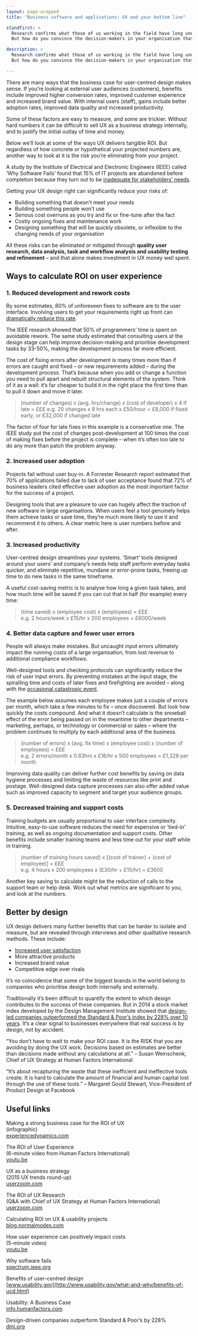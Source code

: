 ```yaml
---
layout: page-wrapped
title: "Business software and applications: UX and your bottom line"

standfirst: >
  Research confirms what those of us working in the field have long understood: good UX is good for business.
  But how do you convince the decision-makers in your organisation that user experience is worth the investment?

description: >
  Research confirms what those of us working in the field have long understood: good UX is good for business.
  But how do you convince the decision-makers in your organisation that user experience is worth the investment?

---
```


There are many ways that the business case for user-centred design makes sense. If you’re looking at external user audiences (customers), benefits include improved higher conversion rates, improved customer experience and increased brand value. With internal users (staff), gains include better adoption rates, improved data quality and increased productivity.

Some of these factors are easy to measure, and some are trickier. Without hard numbers it can be difficult to sell UX as a business strategy internally, and to justify the initial outlay of time and money.

Below we’ll look at some of the ways UX delivers tangible ROI. But regardless of how concrete or hypothetical your projected numbers are, another way to look at it is the risk you’re eliminating from your project.

A study by the Institute of Electrical and Electronic Engineers (IEEE) called ‘Why Software Fails’ found that 15% of IT projects are abandoned before completion because they turn out to be [inadequate for stakeholders’ needs](http://spectrum.ieee.org/computing/software/why-software-fails).

Getting your UX design right can significantly reduce your risks of:

- Building something that doesn’t meet your needs
- Building something people won’t use
- Serious cost overruns as you try and fix or fine-tune after the fact
- Costly ongoing fixes and maintenance work
- Designing something that will be quickly obsolete, or inflexible to the changing needs of your organisation

All these risks can be eliminated or mitigated through **quality user research, data analysis, task and workflow analysis and usability testing and refinement** – and that alone makes investment in UX money well spent.


## Ways to calculate ROI on user experience

### 1. Reduced development and rework costs

By some estimates, 80% of unforeseen fixes to software are to the user interface. Involving users to get your requirements right up front can [dramatically reduce this rate](https://www.experiencedynamics.com/blog/2014/07/making-strong-business-case-roi-ux-infographic).

The IEEE research showed that 50% of programmers’ time is spent on avoidable rework. The same study estimated that consulting users at the design stage can help improve decision-making and prioritise development tasks by 33-50%, making the development process far more efficient.

The cost of fixing errors after development is many times more than if errors are caught and fixed – or new requirements added – during the development process. That’s because when you add or change a function you need to pull apart and rebuilt structural elements of the system. Think of it as a wall: it’s far cheaper to build it in the right place the first time than to pull it down and move it later.


> (number of changes) x (avg. hrs/change) x (cost of developer) x 4 if late = £££
> e.g. 20 changes x 8 hrs each x £50/hour = £8,000 if fixed early, or £32,000 if changed late

The factor of four for late fixes in this example is a conservative one. The IEEE study put the cost of changes post-development at 100 times the cost of making fixes before the project is complete – when it’s often too late to do any more than patch the problem anyway.


### 2. Increased user adoption

Projects fail without user buy-in. A Forrester Research report estimated that 70% of applications failed due to lack of user acceptance found that 72% of business leaders cited effective user adoption as the most important factor for the success of a project.

Designing tools that are a pleasure to use can hugely affect the traction of new software in large organisations. When users feel a tool genuinely helps them achieve tasks or save time, they’re much more likely to use it and recommend it to others. A clear metric here is user numbers before and after.


### 3. Increased productivity

User-centred design streamlines your systems. ‘Smart’ tools designed around your users’ and company’s needs help staff perform everyday tasks quicker, and eliminate repetitive, mundane or error-prone tasks, freeing up time to do new tasks in the same timeframe.

A useful cost-saving metric is to analyse how long a given task takes, and how much time will be saved if you can cut that in half (for example) every time:

> (time saved) x (employee cost) x (employees) = £££ <br>
> e.g. 2 hours/week x £15/hr x 200 employees = £6000/week


### 4. Better data capture and fewer user errors

People will always make mistakes. But uncaught input errors ultimately impact the running costs of a large organisation, from lost revenue to additional compliance workflows.

Well-designed tools and checking protocols can significantly reduce the risk of user input errors. By preventing mistakes at the input stage, the spiralling time and costs of later fixes and firefighting are avoided – along with the [occasional catastropic event](https://en.wikipedia.org/wiki/Mars_Climate_Orbiter#Cause_of_failure).

The example below assumes each employee makes just a couple of errors per month, which take a few minutes to fix – once discovered. But look how quickly the costs compound. And what it doesn’t calculate is the snowball effect of the error being passed on in the meantime to other departments – marketing, perhaps, or technology or commercial or sales – where the problem continues to multiply by each additional area of the business.

> (number of errors) x (avg. fix time) x (employee cost) x (number of employees) = £££ <br>
> e.g. 2 errors/month x 0.83hrs x £16/hr x 500 employees = £1,328 per month

Improving data quality can deliver further cost benefits by saving on data hygiene processes and limiting the waste of resources like print and postage. Well-designed data capture processes can also offer added value such as improved capacity to segment and target your audience groups.


### 5. Decreased training and support costs

Training budgets are usually proportional to user interface complexity. Intuitive, easy-to-use software reduces the need for expensive or ‘tied-in’ training, as well as ongoing documentation and support costs. Other benefits include smaller training teams and less time out for your staff while in training.

> (number of training hours saved) x [(cost of trainer) + (cost of employee)] = £££ <br>
> e.g. 4 hours x 200 employees x (£30/hr + £15/hr) = £3600

Another key saving to calculate might be the reduction of calls to the support team or help desk. Work out what metrics are significant to you, and look at the numbers.

## Better by design

UX design delivers many further benefits that can be harder to isolate and measure, but are revealed through interviews and other qualitative research methods. These include:

- [Increased user satisfaction](../making-your-employees-lives-better/)
- More attractive products
- Increased brand value
- Competitive edge over rivals

It’s no coincidence that some of the biggest brands in the world belong to companies who prioritise design both internally and externally.

Traditionally it’s been difficult to quantify the extent to which design contributes to the success of these companies. But in 2014 a stock market index developed by the Design Management Institute showed that [design-led companies outperformed the Standard & Poor’s index by 228% over 10 years](http://www.dmi.org/blogpost/1093220/182956/Design-Driven-Companies-Outperform-S-P-by-228-Over-Ten-Years--The-DMI-Design-Value-Index). It’s a clear signal to businesses everywhere that real success is by design, not by accident.

“You don’t have to wait to make your ROI case. It is the RISK that you are avoiding by doing the UX work. Decisions based on estimates are better than decisions made without any calculations at all.”
– Susan Weinschenk, Chief of UX Strategy at Human Factors International

“It’s about recapturing the waste that these inefficient and ineffective tools create. It is hard to calculate the amount of financial and human capital lost through the use of these tools.”
– Margaret Gould Stewart, Vice-President of Product Design at Facebook

## Useful links

Making a strong business case for the ROI of UX  
(infographic)  
[experiencedynamics.com](https://www.experiencedynamics.com/blog/2014/07/making-strong-business-case-roi-ux-infographic)

The ROI of User Experience  
(6-minute video from Human Factors International)  
[youtu.be](https://youtu.be/O94kYyzqvTc)

UX as a business strategy  
(2015 UX trends round-up)  
[userzoom.com](http://www.userzoom.com/roi-of-ux/2015-ux-trends-round-up-part-three-ux-as-a-business-strategy/)

The ROI of UX Research  
(Q&A with Chief of UX Strategy at Human Factors International)  
[userzoom.com](http://www.userzoom.com/roi-of-ux/the-roi-of-ux-research-questions-and-answers/)

Calculating ROI on UX & usability projects  
[blog.normalmodes.com](http://blog.normalmodes.com/blog/2012/02/27/calculating-roi-on-ux-usability-projects)

How user experience can positively impact costs  
(5-minute video)  
[youtu.be](https://www.youtube.com/watch?v=4uAHJV4OqAA)

Why software fails  
[spectrum.ieee.org](http://spectrum.ieee.org/computing/software/why-software-fails)

Benefits of user-centred design  
[www.usability.gov](http://www.usability.gov/what-and-why/benefits-of-ucd.html)

Usability: A Business Case  
[info.humanfactors.com](http://info.humanfactors.com/acton/attachment/4167/4167:f-003b/1/%7B%7BEnv.MsgId%7D%7D/Bdc4167:f-003b/%7B%7BEnv.SrcId%7D%7D/%7B%7BEnv.RecId%7D%7D/)

Design-driven companies outperform Standard & Poor’s by 228%  
[dmi.org](http://www.dmi.org/blogpost/1093220/182956/Design-Driven-Companies-Outperform-S-P-by-228-Over-Ten-Years--The-DMI-Design-Value-Index)
